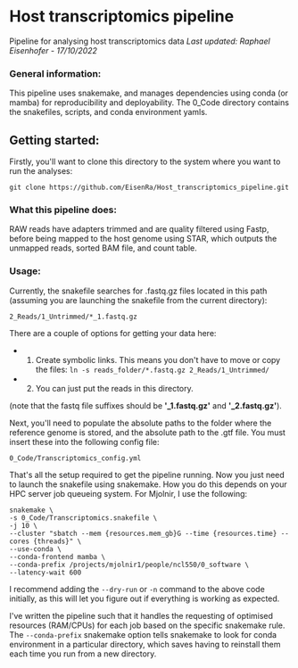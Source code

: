 # Host transcriptomics pipeline
Pipeline for analysing host transcriptomics data
_Last updated: Raphael Eisenhofer - 17/10/2022_

### General information:
This pipeline uses snakemake, and manages dependencies using conda (or mamba) for reproducibility and deployability. The 0_Code directory contains the snakefiles, scripts, and conda environment yamls. 

## Getting started:
Firstly, you'll want to clone this directory to the system where you want to run the analyses:
```
git clone https://github.com/EisenRa/Host_transcriptomics_pipeline.git
```

### What this pipeline does:
RAW reads have adapters trimmed and are quality filtered using Fastp, before being mapped to the host genome using STAR, which outputs the unmapped reads, sorted BAM file, and count table.

### Usage:
Currently, the snakefile searches for .fastq.gz files located in this path (assuming you are launching the snakefile from the current directory):
```
2_Reads/1_Untrimmed/*_1.fastq.gz
```
There are a couple of options for getting your data here:
- 1) Create symbolic links. This means you don't have to move or copy the files:
`ln -s reads_folder/*.fastq.gz 2_Reads/1_Untrimmed/`
- 2) You can just put the reads in this directory.

(note that the fastq file suffixes should be **'_1.fastq.gz'** and **'_2.fastq.gz'**).

Next, you'll need to populate the absolute paths to the folder where the reference genome is stored, and the absolute path to the .gtf file. You must insert these into the following config file:
```
0_Code/Transcriptomics_config.yml
```

That's all the setup required to get the pipeline running. Now you just need to launch the snakefile using snakemake. How you do this depends on your HPC server job queueing system. For Mjolnir, I use the following:
```
snakemake \
-s 0_Code/Transcriptomics.snakefile \
-j 10 \
--cluster "sbatch --mem {resources.mem_gb}G --time {resources.time} --cores {threads}" \
--use-conda \
--conda-frontend mamba \
--conda-prefix /projects/mjolnir1/people/ncl550/0_software \
--latency-wait 600
```

I recommend adding the `--dry-run` or `-n` command to the above code initially, as this will let you figure out if everything is working as expected.

I've written the pipeline such that it handles the requesting of optimised resources (RAM/CPUs) for each job based on the specific snakemake rule. The `--conda-prefix` snakemake option tells snakemake to look for conda environment in a particular directory, which saves having to reinstall them each time you run from a new directory.
